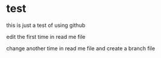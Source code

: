 # test
this is just a test of using github

edit the first time in read me file


change another time in read me file and create a branch file
